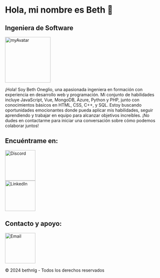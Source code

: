 <div class="container">
<h1>Hola, mi nombre es Beth 🙂</h1>
<h2>Ingeniera de Software</h2>
<a href="https://github.com/bethnlg"> <img src="https://i.ibb.co/p1Vgdpj/myAvatar.png" alt="myAvatar" width="150" border="0" /> </a>
<p>&iexcl;Hola! Soy Beth Oneglio, una apasionada ingeniera en formaci&oacute;n con experiencia en desarrollo web y programaci&oacute;n. Mi conjunto de habilidades incluye JavaScript, Vue, MongoDB, Azure, Python y PHP, junto con conocimientos b&aacute;sicos en HTML, CSS, C++, y SQL. Estoy buscando oportunidades emocionantes donde pueda aplicar mis habilidades, seguir aprendiendo y trabajar en equipo para alcanzar objetivos incre&iacute;bles. &iexcl;No dudes en contactarme para iniciar una conversaci&oacute;n sobre c&oacute;mo podemos colaborar juntos!</p>
<h2>Encu&eacute;ntrame en:</h2>
<a href="https://bethnlg.com/discord"> <img src="https://i.ibb.co/Y81ZhNL/image-removebg-preview.png" alt="Discord" width="100" border="0" /> </a> <br /><a href="https://www.linkedin.com/in/beth-oneglio-4968b1248/"> <img src="https://i.ibb.co/ygmsy0R/image-removebg-preview-3.png" alt="LinkedIn" width="100" border="0" /> </a>
<h2>Contacto y apoyo:</h2>
<a href="#"> <img src="https://i.ibb.co/48zDmxT/image-removebg-preview-4.png" alt="Email" width="100" border="0" /> </a>
<p>&copy; 2024 bethnlg - Todos los derechos reservados</p>
</div>
